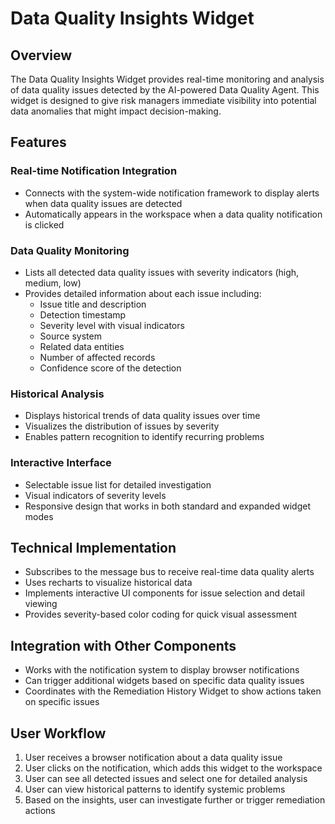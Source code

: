 
# Data Quality Insights Widget

## Overview
The Data Quality Insights Widget provides real-time monitoring and analysis of data quality issues detected by the AI-powered Data Quality Agent. This widget is designed to give risk managers immediate visibility into potential data anomalies that might impact decision-making.

## Features

### Real-time Notification Integration
- Connects with the system-wide notification framework to display alerts when data quality issues are detected
- Automatically appears in the workspace when a data quality notification is clicked

### Data Quality Monitoring
- Lists all detected data quality issues with severity indicators (high, medium, low)
- Provides detailed information about each issue including:
  - Issue title and description
  - Detection timestamp
  - Severity level with visual indicators
  - Source system
  - Related data entities
  - Number of affected records
  - Confidence score of the detection

### Historical Analysis
- Displays historical trends of data quality issues over time
- Visualizes the distribution of issues by severity
- Enables pattern recognition to identify recurring problems

### Interactive Interface
- Selectable issue list for detailed investigation
- Visual indicators of severity levels
- Responsive design that works in both standard and expanded widget modes

## Technical Implementation
- Subscribes to the message bus to receive real-time data quality alerts
- Uses recharts to visualize historical data
- Implements interactive UI components for issue selection and detail viewing
- Provides severity-based color coding for quick visual assessment

## Integration with Other Components
- Works with the notification system to display browser notifications
- Can trigger additional widgets based on specific data quality issues
- Coordinates with the Remediation History Widget to show actions taken on specific issues

## User Workflow
1. User receives a browser notification about a data quality issue
2. User clicks on the notification, which adds this widget to the workspace
3. User can see all detected issues and select one for detailed analysis
4. User can view historical patterns to identify systemic problems
5. Based on the insights, user can investigate further or trigger remediation actions
